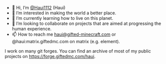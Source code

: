 - 👋 Hi, I’m [@Haui1112](https://github.com/Haui1112) (Haui)
- 👀 I’m interested in making the world a better place.
- 🌱 I’m currently learning how to live on this planet.
- 💞️ I’m looking to collaborate on projects that are aimed at progressing the human experience.
- 📫 How to reach me haui@gifted-minecraft.com or @haui:matrix.giftedmc.com on matrix (e.g. element).

I work on many git forges. You can find an archive of most of my public projects on https://forge.giftedmc.com/haui.

<!---
Haui1112/Haui1112 is a ✨ special ✨ repository because its `README.md` (this file) appears on your GitHub profile.
You can click the Preview link to take a look at your changes.
--->
